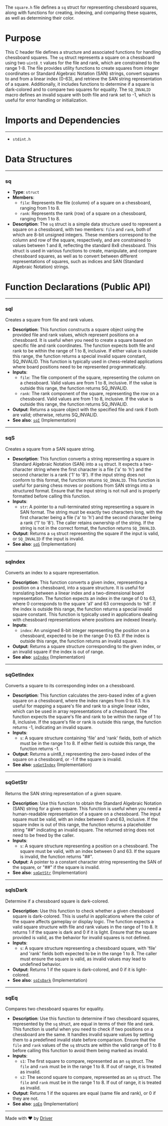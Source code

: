 <!--------------------------------------------------------------------------------->
<!-- IMPORTANT: This file is auto-generated by Driver (https://driver.ai). -------->
<!-- Manual edits may be overwritten on future commits. --------------------------->
<!--------------------------------------------------------------------------------->

The `square.h` file defines a `sq` struct for representing chessboard squares, along with functions for creating, indexing, and comparing these squares, as well as determining their color.

# Purpose
This C header file defines a structure and associated functions for handling chessboard squares. The `sq` struct represents a square on a chessboard using two `uint8_t` values for the file and rank, which are constrained to the range 1-8. The file provides utility functions to create squares from integer coordinates or Standard Algebraic Notation (SAN) strings, convert squares to and from a linear index (0-63), and retrieve the SAN string representation of a square. Additionally, it includes functions to determine if a square is dark-colored and to compare two squares for equality. The `SQ_INVALID` macro defines an invalid square with both file and rank set to -1, which is useful for error handling or initialization.
# Imports and Dependencies

---
- `stdint.h`


# Data Structures

---
### sq
- **Type**: `struct`
- **Members**:
    - `file`: Represents the file (column) of a square on a chessboard, ranging from 1 to 8.
    - `rank`: Represents the rank (row) of a square on a chessboard, ranging from 1 to 8.
- **Description**: The `sq` struct is a simple data structure used to represent a square on a chessboard, with two members: `file` and `rank`, both of which are 8-bit unsigned integers. These members correspond to the column and row of the square, respectively, and are constrained to values between 1 and 8, reflecting the standard 8x8 chessboard. This struct is used in various functions to create, manipulate, and compare chessboard squares, as well as to convert between different representations of squares, such as indices and SAN (Standard Algebraic Notation) strings.


# Function Declarations (Public API)

---
### sqI<!-- {{#callable_declaration:sqI}} -->
Creates a square from file and rank values.
- **Description**: This function constructs a square object using the provided file and rank values, which represent positions on a chessboard. It is useful when you need to create a square based on specific file and rank coordinates. The function expects both file and rank to be within the range of 1 to 8, inclusive. If either value is outside this range, the function returns a special invalid square constant, SQ_INVALID. This function is typically used in chess-related applications where board positions need to be represented programmatically.
- **Inputs**:
    - `file`: The file component of the square, representing the column on a chessboard. Valid values are from 1 to 8, inclusive. If the value is outside this range, the function returns SQ_INVALID.
    - `rank`: The rank component of the square, representing the row on a chessboard. Valid values are from 1 to 8, inclusive. If the value is outside this range, the function returns SQ_INVALID.
- **Output**: Returns a square object with the specified file and rank if both are valid; otherwise, returns SQ_INVALID.
- **See also**: [`sqI`](c_cpp_export_test/src/chesslib/square.c#callable:sqI)  (Implementation)


---
### sqS<!-- {{#callable_declaration:sqS}} -->
Creates a square from a SAN square string.
- **Description**: This function converts a string representing a square in Standard Algebraic Notation (SAN) into a `sq` struct. It expects a two-character string where the first character is a file ('a' to 'h') and the second character is a rank ('1' to '8'). If the input string does not conform to this format, the function returns `SQ_INVALID`. This function is useful for parsing chess moves or positions from SAN strings into a structured format. Ensure that the input string is not null and is properly formatted before calling this function.
- **Inputs**:
    - `str`: A pointer to a null-terminated string representing a square in SAN format. The string must be exactly two characters long, with the first character being a file ('a' to 'h') and the second character being a rank ('1' to '8'). The caller retains ownership of the string. If the string is not in the correct format, the function returns `SQ_INVALID`.
- **Output**: Returns a `sq` struct representing the square if the input is valid, or `SQ_INVALID` if the input is invalid.
- **See also**: [`sqS`](c_cpp_export_test/src/chesslib/square.c#callable:sqS)  (Implementation)


---
### sqIndex<!-- {{#callable_declaration:sqIndex}} -->
Converts an index to a square representation.
- **Description**: This function converts a given index, representing a position on a chessboard, into a square structure. It is useful for translating between a linear index and a two-dimensional board representation. The function expects an index in the range of 0 to 63, where 0 corresponds to the square 'a1' and 63 corresponds to 'h8'. If the index is outside this range, the function returns a special invalid square constant. This function is typically used in applications dealing with chessboard representations where positions are indexed linearly.
- **Inputs**:
    - `index`: An unsigned 8-bit integer representing the position on a chessboard, expected to be in the range 0 to 63. If the index is outside this range, the function returns an invalid square.
- **Output**: Returns a square structure corresponding to the given index, or an invalid square if the index is out of range.
- **See also**: [`sqIndex`](c_cpp_export_test/src/chesslib/square.c#callable:sqIndex)  (Implementation)


---
### sqGetIndex<!-- {{#callable_declaration:sqGetIndex}} -->
Converts a square to its corresponding index on a chessboard.
- **Description**: This function calculates the zero-based index of a given square on a chessboard, where the index ranges from 0 to 63. It is useful for mapping a square's file and rank to a single linear index, which can be used in array representations of a chessboard. The function expects the square's file and rank to be within the range of 1 to 8, inclusive. If the square's file or rank is outside this range, the function returns -1, indicating an invalid square.
- **Inputs**:
    - `s`: A square structure containing 'file' and 'rank' fields, both of which must be in the range 1 to 8. If either field is outside this range, the function returns -1.
- **Output**: Returns a uint8_t representing the zero-based index of the square on a chessboard, or -1 if the square is invalid.
- **See also**: [`sqGetIndex`](c_cpp_export_test/src/chesslib/square.c#callable:sqGetIndex)  (Implementation)


---
### sqGetStr<!-- {{#callable_declaration:sqGetStr}} -->
Returns the SAN string representation of a given square.
- **Description**: Use this function to obtain the Standard Algebraic Notation (SAN) string for a given square. This function is useful when you need a human-readable representation of a square on a chessboard. The input square must be valid, with an index between 0 and 63, inclusive. If the square index is out of this range, the function returns a placeholder string "##" indicating an invalid square. The returned string does not need to be freed by the caller.
- **Inputs**:
    - `s`: A square structure representing a position on a chessboard. The square must be valid, with an index between 0 and 63. If the square is invalid, the function returns "##".
- **Output**: A pointer to a constant character string representing the SAN of the square, or "##" if the square is invalid.
- **See also**: [`sqGetStr`](c_cpp_export_test/src/chesslib/square.c#callable:sqGetStr)  (Implementation)


---
### sqIsDark<!-- {{#callable_declaration:sqIsDark}} -->
Determine if a chessboard square is dark-colored.
- **Description**: Use this function to check whether a given chessboard square is dark-colored. This is useful in applications where the color of the square affects gameplay or display logic. The function expects a valid square structure with file and rank values in the range of 1 to 8. It returns 1 if the square is dark and 0 if it is light. Ensure that the square provided is valid, as the behavior for invalid squares is not defined.
- **Inputs**:
    - `s`: A square structure representing a chessboard square, with 'file' and 'rank' fields both expected to be in the range 1 to 8. The caller must ensure the square is valid, as invalid values may lead to undefined behavior.
- **Output**: Returns 1 if the square is dark-colored, and 0 if it is light-colored.
- **See also**: [`sqIsDark`](c_cpp_export_test/src/chesslib/square.c#callable:sqIsDark)  (Implementation)


---
### sqEq<!-- {{#callable_declaration:sqEq}} -->
Compares two chessboard squares for equality.
- **Description**: Use this function to determine if two chessboard squares, represented by the `sq` struct, are equal in terms of their file and rank. This function is useful when you need to check if two positions on a chessboard are the same. It handles invalid square values by setting them to a predefined invalid state before comparison. Ensure that the `file` and `rank` values of the `sq` structs are within the valid range of 1 to 8 before calling this function to avoid them being marked as invalid.
- **Inputs**:
    - `s1`: The first square to compare, represented as an `sq` struct. The `file` and `rank` must be in the range 1 to 8. If out of range, it is treated as invalid.
    - `s2`: The second square to compare, represented as an `sq` struct. The `file` and `rank` must be in the range 1 to 8. If out of range, it is treated as invalid.
- **Output**: Returns 1 if the squares are equal (same file and rank), or 0 if they are not.
- **See also**: [`sqEq`](c_cpp_export_test/src/chesslib/square.c#callable:sqEq)  (Implementation)



---
Made with ❤️ by [Driver](https://www.driver.ai/)